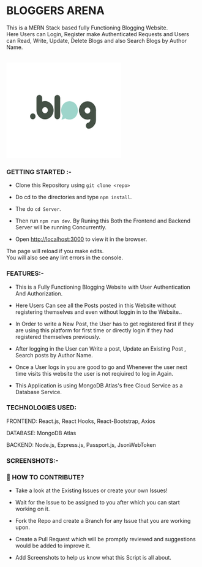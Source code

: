 # BLOGGERS ARENA

This is a MERN Stack based fully Functioning Blogging Website.
<br>
Here Users can Login, Register make Authenticated Requests and Users can Read, Write, Update, Delete Blogs and also Search Blogs by Author Name.


<br>
<img src ="./readmeimages/blog1.png"  width=300 height=250>  
<br>

### GETTING STARTED :-

- Clone this Repository using  `git clone <repo>`

- Do cd to the directories and type `npm install`.

- The do `cd Server`.

- Then run `npm run dev`. By Runing this Both the Frontend and Backend Server will be running Concurrently.

- Open [http://localhost:3000](http://localhost:3000) to view it in the browser.

The page will reload if you make edits.\
You will also see any lint errors in the console.


### FEATURES:-

- This is a Fully Functioning Blogging Website with User Authentication And Authorization.

- Here Users Can see all the Posts posted in this Website without registering themselves and even without loggin in to the Website..

- In Order to write a New Post, the User has to get registered first if they are using this platform for first time or directly login if
they had registered themselves previously.

- After logging in the User can Write a post, Update an Existing Post , Search posts by Author Name.

- Once a User logs in you are good to go and Whenever the user next time visits this website the user is not reqiuired to log in Again.

- This Application is using MongoDB Atlas's free Cloud Service as a Database Service.


### TECHNOLOGIES USED:

FRONTEND: React.js, React Hooks, React-Bootstrap, Axios

DATABASE: MongoDB Atlas

BACKEND:  Node.js, Express.js, Passport.js, JsonWebToken

### SCREENSHOTS:- 



### 🤝 HOW TO CONTRIBUTE?

- Take a look at the Existing Issues or create your own Issues!

- Wait for the Issue to be assigned to you after which you can start working on it.

- Fork the Repo and create a Branch for any Issue that you are working upon.

- Create a Pull Request which will be promptly reviewed and suggestions would be added to improve it.

- Add Screenshots to help us know what this Script is all about.

